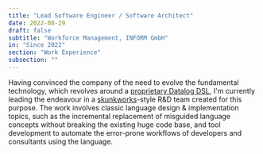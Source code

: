 ```yaml
---
title: "Lead Software Engineer / Software Architect"
date: 2022-08-29
draft: false
subtitle: "Workforce Management, INFORM GmbH"
in: "Since 2022"
section: "Work Experience"
subsection: ""
---
```

Having convinced the company of the need to evolve the fundamental technology, which revolves around a [proprietary Datalog DSL](https://link.springer.com/chapter/10.1007/978-3-030-18500-8_55), I'm currently leading the endeavour in a [skunkworks](https://en.wikipedia.org/wiki/Skunkworks_project)-style R&D team created for this purpose.
The work involves classic language design & implementation topics, such as the incremental replacement of misguided language concepts without breaking the existing huge code base, and tool development to automate the error-prone workflows of developers and consultants using the language.